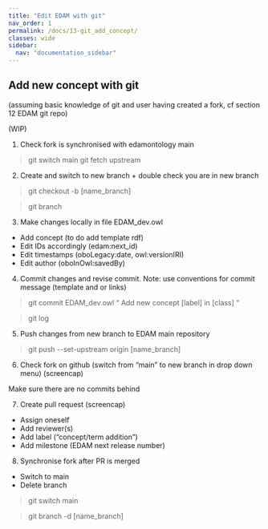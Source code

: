 ```yaml
---
title: "Edit EDAM with git"
nav_order: 1
permalink: /docs/13-git_add_concept/
classes: wide
sidebar:
  nav: "documentation_sidebar"
---
```


## Add new concept with git

(assuming basic knowledge of git and user having created a fork, cf section 12 EDAM git repo)

(WIP)

1. Check fork is synchronised with edamontology main 

> git switch main
> git fetch upstream

2. Create and switch to new branch + double check you are in new branch

> git checkout -b [name_branch]

> git branch

3. Make changes locally in file EDAM_dev.owl

- Add concept (to do add template rdf)
- Edit IDs accordingly (edam:next_id)
- Edit timestamps (oboLegacy:date, owl:versionIRI)
- Edit author (oboInOwl:savedBy)

4. Commit changes and revise commit. Note: use conventions for commit message (template and or links)

> git commit EDAM_dev.owl
“
Add new concept [label] in [class] 
“

> git log

5. Push changes from new branch to EDAM main repository

> git push --set-upstream origin [name_branch] 

6. Check fork on github (switch from “main” to new branch in drop down menu) (screencap)

Make sure there are no commits behind

7. Create pull request (screencap)

- Assign oneself
- Add reviewer(s)
- Add label (“concept/term addition”)
- Add milestone (EDAM next release number)

8. Synchronise fork after PR is merged 

- Switch to main
- Delete branch

> git switch main

> git branch -d [name_branch] 